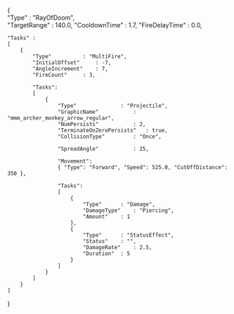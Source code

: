 {	
    "Type"				: "RayOfDoom",    
    "TargetRange"		: 140.0,
	"CooldownTime"		: 1.7,
    "FireDelayTime"		: 0.0,
    
    "Tasks" :
    [
		{
			"Type"			: "MultiFire",
			"InitialOffset"		: -7,
			"AngleIncrement"	: 7,
			"FireCount"		: 3,
			
			"Tasks":
			[
				{
					"Type"				: "Projectile",
					"GraphicName"			: "mmm_archer_monkey_arrow_regular",
					"NumPersists"			: 2,
					"TerminateOnZeroPersists"	: true,
					"CollisionType"			: "Once",
					
					"SpreadAngle"			: 25,
					
					"Movement":
					{ "Type": "Forward", "Speed": 525.0, "CutOffDistance": 350 },
					
					"Tasks":
					[
						{ 
							"Type"		: "Damage", 
							"DamageType"	: "Piercing", 
							"Amount"	: 1 
						},
						{ 
							"Type"		: "StatusEffect", 
							"Status"	: "", 
							"DamageRate"	: 2.5, 
							"Duration"	: 5 
						}
					]
				}
			]
		}
	]
}
